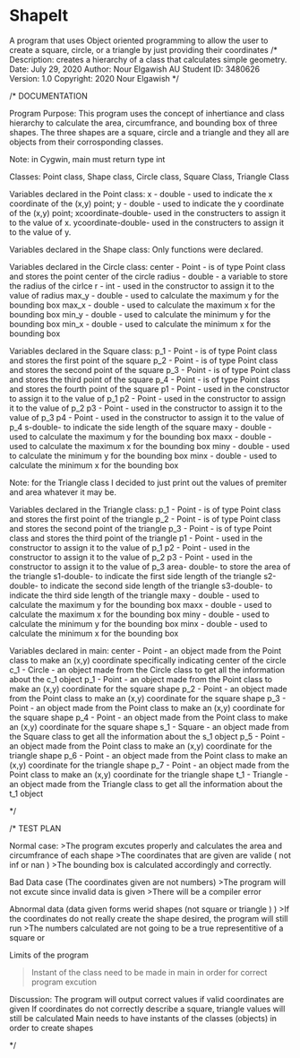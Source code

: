 # ShapeIt
A program that uses Object oriented programming to allow the user to create a square, circle, or a triangle by just providing their coordinates 
/*
 Description: creates a hierarchy of a class that calculates simple geometry.
 Date: July 29, 2020
 Author: Nour Elgawish
 AU Student ID: 3480626
 Version: 1.0
 Copyright: 2020 Nour Elgawish
*/

/*
 DOCUMENTATION
 
 Program Purpose:
     This program uses the concept of inhertiance and class hierarchy to calculate the area, circumfrance, and bounding box of three shapes. The three shapes are a square, circle and a triangle and they all are objects from their corrosponding classes.
 
 Note: in Cygwin, main must return type int
 
  Classes: Point class, Shape class, Circle class, Square Class, Triangle Class
  
  Variables declared in the Point class:
  x - double - used to indicate the x coordinate of the (x,y) point;
  y - double - used to indicate the y coordinate of the (x,y) point;
  xcoordinate-double- used in the constructers to assign it to the value of x.
  ycoordinate-double- used in the constructers to assign it to the value of y.
 
  Variables declared in the Shape class:
  Only functions were declared.

 Variables declared in the Circle class:
  center - Point - is of type Point class and stores the point center of the circle
  radius - double - a variable to store the radius of the cirlce
  r - int - used in the constructor to assign it to the value of radius
  max_y - double - used to calculate the maximum y for the bounding box
  max_x - double - used to calculate the maximum x for the bounding box
  min_y - double - used to calculate the minimum y for the bounding box
  min_x - double - used to calculate the minimum x for the bounding box
 
 Variables declared in the Square class:
  p_1 - Point - is of type Point class and stores the first point of the square
  p_2 - Point - is of type Point class and stores the second point of the square
  p_3 - Point - is of type Point class and stores the third point of the square
  p_4 - Point - is of type Point class and stores the fourth point of the square
  p1 - Point - used in the constructor to assign it to the value of p_1
  p2 - Point - used in the constructor to assign it to the value of p_2
  p3 - Point - used in the constructor to assign it to the value of p_3
  p4 - Point - used in the constructor to assign it to the value of p_4
  s-double- to indicate the side length of the square
  maxy - double - used to calculate the maximum y for the bounding box
  maxx - double - used to calculate the maximum x for the bounding box
  miny - double - used to calculate the minimum y for the bounding box
  minx - double - used to calculate the minimum x for the bounding box

 
 Note: for the Triangle class I decided to just print out the values of premiter and area whatever it may be.
 
 Variables declared in the Triangle class:
  p_1 - Point - is of type Point class and stores the first point of the triangle
  p_2 - Point - is of type Point class and stores the second point of the triangle
  p_3 - Point - is of type Point class and stores the third point of the triangle
  p1 - Point - used in the constructor to assign it to the value of p_1
  p2 - Point - used in the constructor to assign it to the value of p_2
  p3 - Point - used in the constructor to assign it to the value of p_3
  area- double- to store the area of the triangle
  s1-double- to indicate the first side length of the triangle
  s2-double- to indicate the second side length of the triangle
  s3-double- to indicate the third side length of the triangle
  maxy - double - used to calculate the maximum y for the bounding box
  maxx - double - used to calculate the maximum x for the bounding box
  miny - double - used to calculate the minimum y for the bounding box
  minx - double - used to calculate the minimum x for the bounding box
  
 Variables declared in main:
      center - Point - an object made from the Point class to make an (x,y) coordinate specifically indicating center of the circle
      c_1 - Circle - an object made from the Circle class to get all the information about the c_1 object
      p_1 - Point - an object made from the Point class to make an (x,y) coordinate for the square shape
      p_2 - Point - an object made from the Point class to make an (x,y) coordinate for the square shape
      p_3 - Point - an object made from the Point class to make an (x,y) coordinate for the square shape
      p_4 - Point - an object made from the Point class to make an (x,y) coordinate for the square shape
      s_1 - Square - an object made from the Square class to get all the information about the s_1 object
      p_5 - Point - an object made from the Point class to make an (x,y) coordinate for the triangle shape
      p_6 - Point - an object made from the Point class to make an (x,y) coordinate for the triangle shape
      p_7 - Point - an object made from the Point class to make an (x,y) coordinate for the triangle shape
      t_1 - Triangle - an object made from the Triangle class to get all the information about the t_1 object
 
 */

/*
 TEST PLAN

 Normal case:
     >The program excutes properly and calculates the area and circumfrance of each shape
     >The coordinates that are given are valide ( not inf or nan )
     >The bounding box is calculated accordingly and correctly.
 
 Bad Data case (The coordinates given are not numbers)
     >The program will not excute since invalid data is given
     >There will be a compiler error
 
 Abnormal data (data given forms werid shapes (not square or triangle ) )
     >If the coordinates do not really create the shape desired, the program will still run
     >The numbers calculated are not going to be a true representitive of a square or
 
 Limits of the program
 >Instant of the class need to be made in main in order for correct program excution
 
 Discussion:
     The program will output correct values if valid coordinates are given
     If coordinates do not correctly describe a square, triangle values will still be calculated
     Main needs to have instants of the classes (objects) in order to create shapes
 
*/
